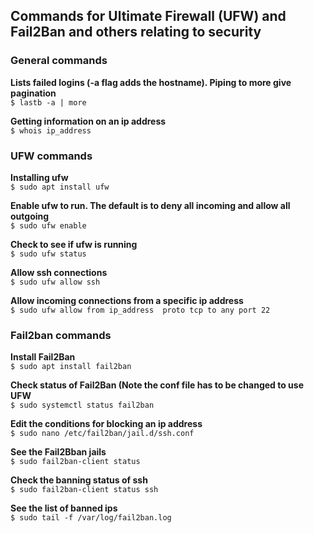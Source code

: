 ## Commands for Ultimate Firewall (UFW) and Fail2Ban and others relating to security

### General commands

**Lists failed logins (-a flag adds the hostname). Piping to more give pagination**\
`$ lastb -a | more`

**Getting information on an ip address**\
`$ whois ip_address`

### UFW commands
**Installing ufw**\
`$ sudo apt install ufw`

**Enable ufw to run. The default is to deny all incoming and allow all outgoing**\
`$ sudo ufw enable`

**Check to see if ufw is running**\
`$ sudo ufw status`

**Allow ssh connections**\
`$ sudo ufw allow ssh`

**Allow incoming connections from a specific ip address**\
`$ sudo ufw allow from ip_address  proto tcp to any port 22`

### Fail2ban commands

**Install Fail2Ban**\
`$ sudo apt install fail2ban`

**Check status of Fail2Ban (Note the conf file has to be changed to use UFW**\
`$ sudo systemctl status fail2ban`

**Edit the conditions for blocking an ip address**\
`$ sudo nano /etc/fail2ban/jail.d/ssh.conf`

**See the Fail2Bban jails**\
`$ sudo fail2ban-client status`

**Check the banning status of ssh**\
`$ sudo fail2ban-client status ssh`

**See the list of banned ips**\
`$ sudo tail -f /var/log/fail2ban.log`
